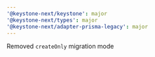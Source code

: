 ```yaml
---
'@keystone-next/keystone': major
'@keystone-next/types': major
'@keystone-next/adapter-prisma-legacy': major
---
```


Removed `createOnly` migration mode
